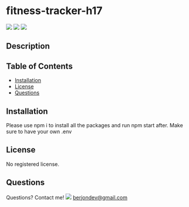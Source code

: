 

# fitness-tracker-h17

  ![](https://img.shields.io/badge/JavaScript-58.5-green) ![](https://img.shields.io/badge/CSS-22.5-green) ![](https://img.shields.io/badge/HTML-19.0-green)


## Description 



## Table of Contents

* [Installation](#installation)
* [License](#license)
* [Questions](#questions)


## Installation

Please use npm i to install all the packages and run npm start after.
Make sure to have your own .env

## License

No registered license.


## Questions

Questions? Contact me!
![](https://avatars2.githubusercontent.com/u/820155?v=4)
berjondev@gmail.com
